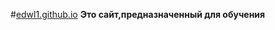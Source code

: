 #[edwl1.github.io](https://edwl1.github.io/#content-tab-3)
**Это сайт,предназначенный для обучения**
